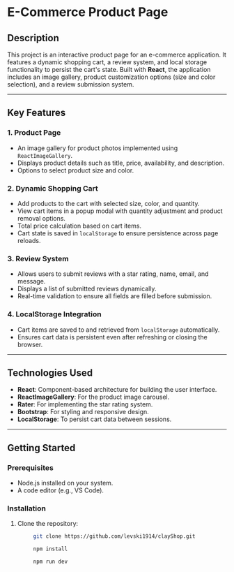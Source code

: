 # **E-Commerce Product Page**

## **Description**

This project is an interactive product page for an e-commerce application. It features a dynamic shopping cart, a review system, and local storage functionality to persist the cart's state. Built with **React**, the application includes an image gallery, product customization options (size and color selection), and a review submission system.

---

## **Key Features**

### 1. **Product Page**

- An image gallery for product photos implemented using `ReactImageGallery`.
- Displays product details such as title, price, availability, and description.
- Options to select product size and color.

### 2. **Dynamic Shopping Cart**

- Add products to the cart with selected size, color, and quantity.
- View cart items in a popup modal with quantity adjustment and product removal options.
- Total price calculation based on cart items.
- Cart state is saved in `localStorage` to ensure persistence across page reloads.

### 3. **Review System**

- Allows users to submit reviews with a star rating, name, email, and message.
- Displays a list of submitted reviews dynamically.
- Real-time validation to ensure all fields are filled before submission.

### 4. **LocalStorage Integration**

- Cart items are saved to and retrieved from `localStorage` automatically.
- Ensures cart data is persistent even after refreshing or closing the browser.

---

## **Technologies Used**

- **React**: Component-based architecture for building the user interface.
- **ReactImageGallery**: For the product image carousel.
- **Rater**: For implementing the star rating system.
- **Bootstrap**: For styling and responsive design.
- **LocalStorage**: To persist cart data between sessions.

---

## **Getting Started**

### Prerequisites

- Node.js installed on your system.
- A code editor (e.g., VS Code).

### Installation

1. Clone the repository:

   ```bash
        git clone https://github.com/levski1914/clayShop.git
   ```

   ```bash
        npm install
   ```

   ```bash
        npm run dev
   ```
